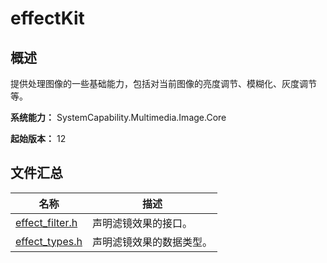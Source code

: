 # effectKit

## 概述

提供处理图像的一些基础能力，包括对当前图像的亮度调节、模糊化、灰度调节等。

**系统能力：** SystemCapability.Multimedia.Image.Core

**起始版本：** 12
## 文件汇总

| 名称 | 描述 |
| -- | -- |
| [effect_filter.h](capi-effect-filter-h.md) | 声明滤镜效果的接口。 |
| [effect_types.h](capi-effect-types-h.md) | 声明滤镜效果的数据类型。 |
